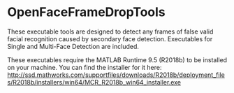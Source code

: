 # OpenFaceFrameDropTools
These executable tools are designed to detect any frames of false valid facial recognition caused by secondary face detection. Executables for Single and Multi-Face Detection are included.

These executables require the MATLAB Runtime 9.5 (R2018b) to be installed on your machine. You can find the installer for it here:
http://ssd.mathworks.com/supportfiles/downloads/R2018b/deployment_files/R2018b/installers/win64/MCR_R2018b_win64_installer.exe

